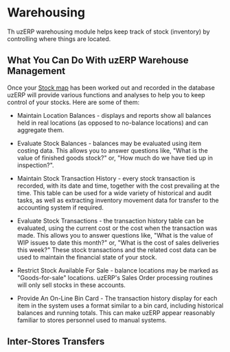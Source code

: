 # Warehousing

Th uzERP warehousing module helps keep track of stock (inventory) by controlling where things are located. 

## What You Can Do With uzERP Warehouse Management

Once your [Stock map](stock_map) has been worked out and recorded in the database uzERP will provide various functions and analyses to help you to keep control of your stocks. Here are some of them:


*  Maintain Location Balances - displays and reports show all balances held in real locations (as opposed to no-balance locations) and can aggregate them.

*  Evaluate Stock Balances - balances may be evaluated using item costing data. This allows you to answer questions like, "What is the value of finished goods stock?" or, "How much do we have tied up in inspection?".

*  Maintain Stock Transaction History - every stock transaction is recorded, with its date and time, together with the cost prevailing at the time. This table can be used for a wide variety of historical and audit tasks, as well as extracting inventory movement data for transfer to the accounting system if required.

*  Evaluate Stock Transactions - the transaction history table can be evaluated, using the current cost or the cost when the transaction was made. This allows you to answer questions like, "What is the value of WIP issues to date this month?" or, "What is the cost of sales deliveries this week?" These stock transactions and the related cost data can be used to maintain the financial state of your stock. 

*  Restrict Stock Available For Sale - balance locations may be marked as "Goods-for-sale" locations. uzERP's Sales Order processing routines will only sell stocks in these accounts. 

*  Provide An On-Line Bin Card - The transaction history display for each item in the system uses a format similar to a bin card, including historical balances and running totals. This can make uzERP appear reasonably familiar to stores personnel used to manual systems.

## Inter-Stores Transfers

